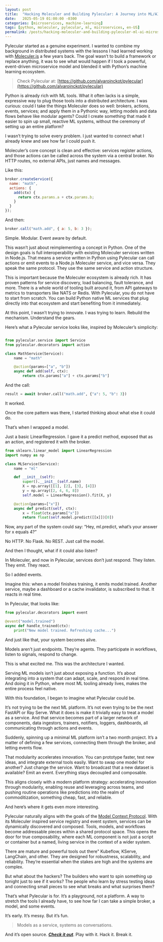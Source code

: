 ```yaml
---
layout: post
title:  "Hacking Moleculer and Building Pylecular: A Journey into ML/AI Microservices"
date:   2025-05-19 01:00:00 -0300
categories: [microservices, machine-learning]
tags: [python, moleculer, pylecular, ml, microservices, en-US]
permalink: /posts/hacking-moleculer-and-building-pyleculer-ml-ai-microservices
---
```


Pylecular started as a genuine experiment. I wanted to combine my background in distributed systems with the lessons I had learned working with [Moleculer.js](https://moleculer.services/) a few years back. The goal wasn’t to build a framework or replace anything, it was to see what would happen if I took a powerful, event-driven microservice model and blended it with Python’s machine learning ecosystem.

> Check Pylecular at: [https://github.com/alvaroinckot/pylecular](https://github.com/alvaroinckot/pylecular)

Python is already rich with ML tools. What it often lacks is a simple, expressive way to plug those tools into a distributed architecture. I was curious: could I take the things Moleculer does so well: brokers, actions, events, services; and apply them in a Pythonic way, letting models and data flows behave like modular agents? Could I create something that made it easier to spin up small, reactive ML systems, without the ceremony of setting up an entire platform?

I wasn’t trying to solve every problem. I just wanted to connect what I already knew and see how far I could push it.

Moleculer’s core concept is clean and effective: services register actions, and those actions can be called across the system via a central broker. No HTTP routes, no external APIs, just names and messages.

Like this:

```js
broker.createService({
  name: "math",
  actions: {
    add(ctx) {
      return ctx.params.a + ctx.params.b;
    }
  }
});
```

And then:

```js
broker.call("math.add", { a: 5, b: 3 });
```

Simple. Modular. Event aware by default.

This wasn’t just about reimplementing a concept in Python. One of the design goals is full interoperability with existing Moleculer services written in Node.js. That means a service written in Python using Pylecular can call actions or emit events to a Node.js Moleculer service, and vice versa. They speak the same protocol. They use the same service and action structure.

This is important because the Moleculer ecosystem is already rich. It has proven patterns for service discovery, load balancing, fault tolerance, and more. There is a whole world of tooling built around it, from API gateways to metrics to transporters like NATS or Redis. With Pylecular, you do not have to start from scratch. You can build Python native ML services that plug directly into that ecosystem and start benefiting from it immediately.

At this point, I wasn’t trying to innovate. I was trying to learn. Rebuild the mechanism. Understand the gears.

Here’s what a Pylecular service looks like, inspired by Moleculer’s simplicity:

```python

from pylecular.service import Service
from pylecular.decorators import action

class MathService(Service):
    name = "math"

    @action(params=["a", "b"])
    async def add(self, ctx):
        return ctx.params["a"] + ctx.params["b"]
```

And the call:

```python
result = await broker.call("math.add", {"a": 5, "b": 3})
```

It worked.

Once the core pattern was there, I started thinking about what else it could do.

That’s when I wrapped a model.

Just a basic LinearRegression. I gave it a predict method, exposed that as an action, and registered it with the broker.

```python
from sklearn.linear_model import LinearRegression
import numpy as np

class MLService(Service):
    name = "ml"

    def __init__(self):
        super().__init__(self.name)
        X = np.array([[1], [2], [3], [4]])
        y = np.array([2, 4, 6, 8])
        self.model = LinearRegression().fit(X, y)

    @action(params=["x"])
    async def predict(self, ctx):
        x = float(ctx.params["x"])
        return float(self.model.predict([[x]])[0])
```

Now, any part of the system could say: “Hey, ml.predict, what’s your answer for x equals 4?”

No HTTP. No Flask. No REST. Just call the model.

And then I thought, what if it could also listen?

In Moleculer, and now in Pylecular, services don’t just respond. They listen. They emit. They react.

So I added events.

Imagine this: when a model finishes training, it emits model.trained. Another service, maybe a dashboard or a cache invalidator, is subscribed to that. It reacts in real time.

In Pylecular, that looks like:

```python
from pylecular.decorators import event

@event("model.trained")
async def handle_trained(ctx):
    print("New model trained. Refreshing cache...")
```

And just like that, your system becomes alive.

Models aren’t just endpoints. They’re agents. They participate in workflows, listen to signals, respond to change.

This is what excited me. This was the architecture I wanted.

Serving ML models isn’t just about exposing a function. It’s about integrating into a system that can adapt, scale, and respond in real time. And doing it in Python, where most ML tooling already lives, makes the entire process feel native.

With this foundation, I began to imagine what Pylecular could be.

It’s not trying to be the next ML platform. It’s not even trying to be the next FastAPI or Ray Serve. What it does is make it trivially easy to treat a model as a service. And that service becomes part of a larger network of components, data ingestors, trainers, notifiers, loggers, dashboards, all communicating through actions and events.

Suddenly, spinning up a minimal ML platform isn’t a two month project. It’s a matter of defining a few services, connecting them through the broker, and letting events flow.

That modularity accelerates innovation. You can prototype faster, test new ideas, and integrate external tools easily. Want to swap one model for another? Just change the service. Want to broadcast that a new dataset is available? Emit an event. Everything stays decoupled and composable.

This aligns closely with a modern platform strategy: accelerating innovation through modularity, enabling reuse and leveraging across teams, and pushing routine operations like predictions into the realm of commoditization, something cheap, fast, and reliable.

And here’s where it gets even more interesting.

Pylecular naturally aligns with the goals of the [Model Context Protocol](https://modelcontextprotocol.io/introduction). With its Moleculer inspired service registry and event system, services can be dynamically discovered and composed. Tools, models, and workflows become addressable pieces within a shared protocol space. This opens the door for true composability, where each ML component is not just a script or container but a named, living service in the context of a wider system.

There are mature and powerful tools out there" Kubeflow, KServe, LangChain, and other. They are designed for robustness, scalability, and reliability. They’re essential when the stakes are high and the systems are complex.

But what about the hackers? The builders who want to spin something up tonight just to see if it works? The people who learn by stress testing ideas and connecting small pieces to see what breaks and what surprises them?

That’s what Pylecular is for. It’s a playground, not a platform. A way to stretch the tools I already have, to see how far I can take a simple broker, a model, and some events.

It’s early. It’s messy. But it’s fun.

> Models as a service, systems as conversations.

And it’s open source. [***Check it out***](https://github.com/alvaroinckot/pylecular). Play with it. Hack it. Break it.

